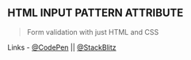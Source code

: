 ## HTML INPUT PATTERN ATTRIBUTE

> Form validation with just HTML and CSS

Links - [@CodePen](https://codepen.io/raheemscorp/pen/poVZoOZ) || [@StackBlitz](https://stackblitz.com/edit/web-platform-1aoslh?file=index.html)
